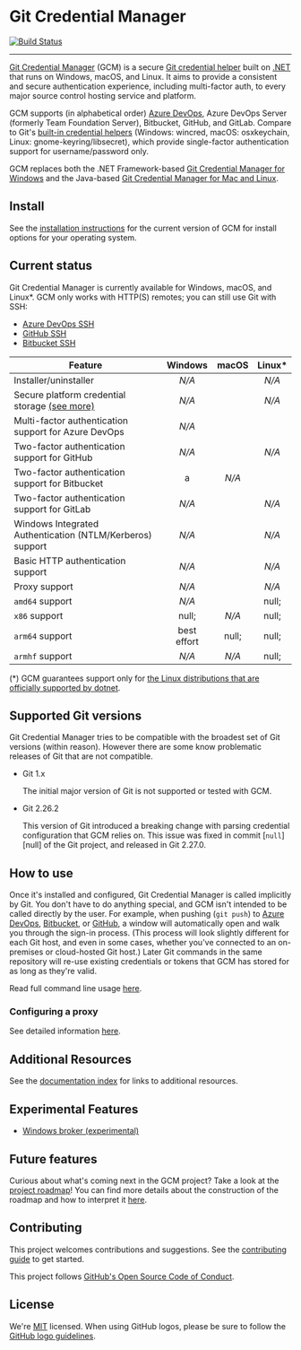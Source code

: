 # Git Credential Manager

[![Build Status][build-status-badge]][workflow-status]

---

[Git Credential Manager][gcm] (GCM) is a secure
[Git credential helper][git-credential-helper] built on [.NET][dotnet] that runs
on Windows, macOS, and Linux. It aims to provide a consistent and secure
authentication experience, including multi-factor auth, to every major source
control hosting service and platform.

GCM supports (in alphabetical order) [Azure DevOps][azure-devops], Azure DevOps
Server (formerly Team Foundation Server), Bitbucket, GitHub, and GitLab.
Compare to Git's [built-in credential helpers][git-tools-credential-storage]
(Windows: wincred, macOS: osxkeychain, Linux: gnome-keyring/libsecret), which
provide single-factor authentication support for username/password only.

GCM replaces both the .NET Framework-based
[Git Credential Manager for Windows][gcm-for-windows] and the Java-based
[Git Credential Manager for Mac and Linux][gcm-for-mac-and-linux].

## Install

See the [installation instructions][install] for the current version of GCM for
install options for your operating system.

## Current status

Git Credential Manager is currently available for Windows, macOS, and Linux\*.
GCM only works with HTTP(S) remotes; you can still use Git with SSH:

- [Azure DevOps SSH][azure-devops-ssh]
- [GitHub SSH][github-ssh]
- [Bitbucket SSH][bitbucket-ssh]

Feature|Windows|macOS|Linux\*
-|:-:|:-:|:-:
Installer/uninstaller|_N/A_||_N/A_||_N/A_|
Secure platform credential storage [(see more)][gcm-credstores]|_N/A_||_N/A_||_N/A_|
Multi-factor authentication support for Azure DevOps|_N/A_|||_N/A_|
Two-factor authentication support for GitHub|_N/A_||_N/A_||_N/A_|
Two-factor authentication support for Bitbucket|a|_N/A_||_N/A_|
Two-factor authentication support for GitLab|_N/A_||_N/A_||_N/A_|
Windows Integrated Authentication (NTLM/Kerberos) support|_N/A_||_N/A_|_N/A_
Basic HTTP authentication support|_N/A_||_N/A_|
Proxy support|_N/A_||_N/A_|
`amd64` support|_N/A_||null;|null;
`x86` support|null;|_N/A_|null;
`arm64` support|best effort|null;|null;
`armhf` support|_N/A_|_N/A_|null;

(\*) GCM guarantees support only for [the Linux distributions that are officially
supported by dotnet][dotnet-distributions].

## Supported Git versions

Git Credential Manager tries to be compatible with the broadest set of Git
versions (within reason). However there are some know problematic releases of
Git that are not compatible.

- Git 1.x

  The initial major version of Git is not supported or tested with GCM.

- Git 2.26.2

  This version of Git introduced a breaking change with parsing credential
  configuration that GCM relies on. This issue was fixed in commit
  [`null`][null] of the Git project, and released in Git
  2.27.0.

## How to use

Once it's installed and configured, Git Credential Manager is called implicitly
by Git. You don't have to do anything special, and GCM isn't intended to be
called directly by the user. For example, when pushing (`git push`) to
[Azure DevOps][azure-devops], [Bitbucket][bitbucket], or [GitHub][github], a
window will automatically open and walk you through the sign-in process. (This
process will look slightly different for each Git host, and even in some cases,
whether you've connected to an on-premises or cloud-hosted Git host.) Later Git
commands in the same repository will re-use existing credentials or tokens that
GCM has stored for as long as they're valid.

Read full command line usage [here][gcm-usage].

### Configuring a proxy

See detailed information [here][gcm-http-proxy].

## Additional Resources

See the [documentation index][docs-index] for links to additional resources.

## Experimental Features

- [Windows broker (experimental)][gcm-windows-broker]

## Future features

Curious about what's coming next in the GCM project? Take a look at the [project
roadmap][roadmap]! You can find more details about the construction of the
roadmap and how to interpret it [here][roadmap-announcement].

## Contributing

This project welcomes contributions and suggestions.
See the [contributing guide][gcm-contributing] to get started.

This project follows [GitHub's Open Source Code of Conduct][gcm-coc].

## License

We're [MIT][gcm-license] licensed.
When using GitHub logos, please be sure to follow the
[GitHub logo guidelines][github-logos].

[azure-devops]: null
[azure-devops-ssh]: null
[bitbucket]: null
[bitbucket-ssh]: null
[build-status-badge]: null
[docs-index]: null
[dotnet]: null
[dotnet-distributions]: null
[git-credential-helper]: null
[gcm]: null
[gcm-coc]: null
[gcm-commit-12294990]: null
[gcm-contributing]: null
[gcm-credstores]: null
[gcm-for-mac-and-linux]: null
[gcm-for-windows]: null
[gcm-http-proxy]: null
[gcm-license]: null
[gcm-usage]: null
[gcm-windows-broker]: null
[git-tools-credential-storage]: null
[github]: null
[github-ssh]: null
[github-logos]: null
[install]: null
[ms-package-repos]: null
[roadmap]: null
[roadmap-announcement]: null
[workflow-status]: null
